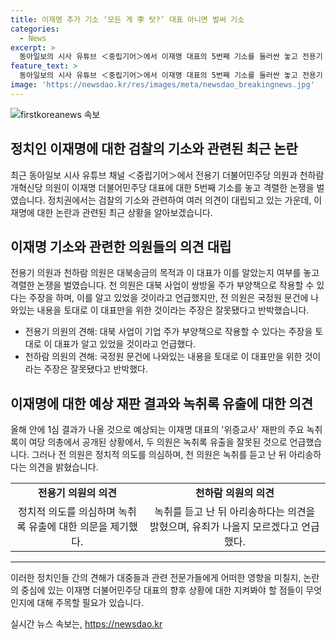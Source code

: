 ```yaml
---
title: 이재명 추가 기소 ‘모든 게 李 탓?’ 대표 아니면 벌써 기소
categories:
  - News
excerpt: >
  동아일보의 시사 유튜브 ＜중립기어＞에서 이재명 대표의 5번째 기소를 둘러싼 놓고 전용기 더불어민주당 의원과 천하람 개혁신당 의원의 공방이 전개됐다. 검찰은 이 대표를 제3자 뇌물수수 등의 혐의로 기소했고, 이로써 이 대표는 총 7개 사건 11개 혐의로 재판을 받게 됐다. 대북송금의 목적과 이 대표가 이를 알았는지 여부를 놓고 두 의원 간 공방이 벌어졌으며, 1심 결과 예상과 녹취록 유출 등에 대한 의견도 나왔다. 1심 결과 예상과 녹취록 유출에 대한 의견도 나왔으며, 전체 내용은 유튜브 동아일보 채널 [중립기어]에서 확인할 수 있다.
feature_text: >
  동아일보의 시사 유튜브 ＜중립기어＞에서 이재명 대표의 5번째 기소를 둘러싼 놓고 전용기 더불어민주당 의원과 천하람 개혁신당 의원의 공방이 전개됐다. 검찰은 이 대표를 제3자 뇌물수수 등의 혐의로 기소했고, 이로써 이 대표는 총 7개 사건 11개 혐의로 재판을 받게 됐다. 대북송금의 목적과 이 대표가 이를 알았는지 여부를 놓고 두 의원 간 공방이 벌어졌으며, 1심 결과 예상과 녹취록 유출 등에 대한 의견도 나왔다. 1심 결과 예상과 녹취록 유출에 대한 의견도 나왔으며, 전체 내용은 유튜브 동아일보 채널 [중립기어]에서 확인할 수 있다.
image: 'https://newsdao.kr/res/images/meta/newsdao_breakingnews.jpg'
---
```


<p><img src="https://newsdao.kr/res/images/meta/newsdao_breakingnews.jpg" alt="firstkoreanews 속보" /></p>

<h2 data-ke-size="size26">정치인 이재명에 대한 검찰의 기소와 관련된 최근 논란</h2>

<p data-ke-size="size16">최근 동아일보 시사 유튜브 채널 ＜중립기어＞에서 전용기 더불어민주당 의원과 천하람 개혁신당 의원이 이재명 더불어민주당 대표에 대한 5번째 기소를 놓고 격렬한 논쟁을 벌였습니다. 정치권에서는 검찰의 기소와 관련하여 여러 의견이 대립되고 있는 가운데, 이재명에 대한 논란과 관련된 최근 상황을 알아보겠습니다.</p>

<h2 data-ke-size="size26">이재명 기소와 관련한 의원들의 의견 대립</h2>

<p data-ke-size="size16">전용기 의원과 천하람 의원은 대북송금의 목적과 이 대표가 이를 알았는지 여부를 놓고 격렬한 논쟁을 벌였습니다. 천 의원은 대북 사업이 쌍방울 주가 부양책으로 작용할 수 있다는 주장을 하며, 이를 알고 있었을 것이라고 언급했지만, 전 의원은 국정원 문건에 나와있는 내용을 토대로 이 대표만을 위한 것이라는 주장은 잘못됐다고 반박했습니다.</p>

<ul data-ke-size="size16">
    <li>전용기 의원의 견해: 대북 사업이 기업 주가 부양책으로 작용할 수 있다는 주장을 토대로 이 대표가 알고 있었을 것이라고 언급했다.</li>
    <li>천하람 의원의 견해: 국정원 문건에 나와있는 내용을 토대로 이 대표만을 위한 것이라는 주장은 잘못됐다고 반박했다.</li>
</ul>

<h2 data-ke-size="size26">이재명에 대한 예상 재판 결과와 녹취록 유출에 대한 의견</h2>

<p data-ke-size="size16">올해 안에 1심 결과가 나올 것으로 예상되는 이재명 대표의 '위증교사' 재판의 주요 녹취록이 여당 의총에서 공개된 상황에서, 두 의원은 녹취록 유출을 잘못된 것으로 언급했습니다. 그러나 전 의원은 정치적 의도를 의심하며, 천 의원은 녹취를 듣고 난 뒤 아리송하다는 의견을 밝혔습니다.</p>

<table>
    <tr>
        <td style="text-align: center; height: 17px;"><b>전용기 의원의 의견</b></td>
        <td style="text-align: center; height: 17px;"><b>천하람 의원의 의견</b></td>
    </tr>
    <tr>
        <td style="text-align: center; height: 17px;">정치적 의도를 의심하며 녹취록 유출에 대한 의문을 제기했다.</td>
        <td style="text-align: center; height: 17px;">녹취를 듣고 난 뒤 아리송하다는 의견을 밝혔으며, 유죄가 나올지 모르겠다고 언급했다.</td>
    </tr>
</table>

<p data-ke-size="size16"></p>

<hr>

<p data-ke-size="size16">이러한 정치인들 간의 견해가 대중들과 관련 전문가들에게 어떠한 영향을 미칠지, 논란의 중심에 있는 이재명 더불어민주당 대표의 향후 상황에 대한 지켜봐야 할 점들이 무엇인지에 대해 주목할 필요가 있습니다.</p>
실시간 뉴스 속보는, <a href="https://newsdao.kr" rel="dofollow">https://newsdao.kr</a>


